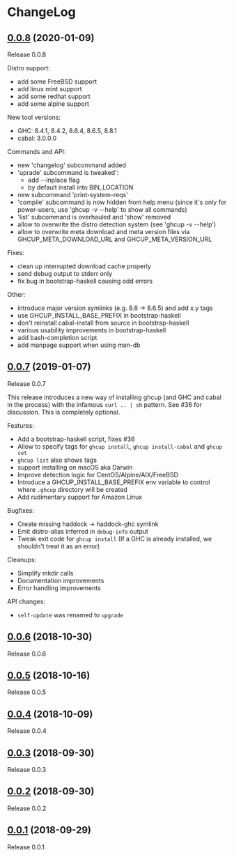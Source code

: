 # ChangeLog

## [0.0.8](https://gitlab.haskell.org/haskell/ghcup/-/tags/0.0.8) (2020-01-09)

Release 0.0.8

Distro support:
* add some FreeBSD support
* add linux mint support
* add some redhat support
* add some alpine support

New tool versions:
* GHC: 8.4.1, 8.4.2, 8.6.4, 8.6.5, 8.8.1
* cabal: 3.0.0.0

Commands and API:
* new 'changelog' subcommand added
* 'uprade' subcommand is tweaked':
  - add --inplace flag
  - by default install into BIN_LOCATION
* new subcommand 'print-system-reqs'
* 'compile' subcommand is now hidden from help menu (since it's only for power-users, use 'ghcup -v --help' to show all commands)
* 'list' subcommand is overhauled and 'show' removed
* allow to overwrite the distro detection system (see 'ghcup -v --help')
* allow to overwrite meta download and meta version files via GHCUP_META_DOWNLOAD_URL and GHCUP_META_VERSION_URL

Fixes:
* clean up interrupted download cache properly
* send debug output to stderr only
* fix bug in bootstrap-haskell causing odd errors

Other:
* introduce major version symlinks (e.g. 8.6 -> 8.6.5) and add x.y tags
* use GHCUP_INSTALL_BASE_PREFIX in bootstrap-haskell
* don't reinstall cabal-install from source in bootstrap-haskell
* various usability improvements in bootstrap-haskell
* add bash-completion script
* add manpage support when using man-db


## [0.0.7](https://gitlab.haskell.org/haskell/ghcup/-/tags/0.0.7) (2019-01-07)

Release 0.0.7

This release introduces a new way of installing ghcup (and GHC and cabal in the process)
with the infamous `curl .. | sh` pattern. See #36 for discussion. This
is completely optional.

Features:

- Add a bootstrap-haskell script, fixes #36
- Allow to specify tags for `ghcup install`, `ghcup install-cabal` and `ghcup set`
- `ghcup list` also shows tags
- support installing on macOS aka Darwin
- Improve detection logic for CentOS/Alpine/AIX/FreeBSD
- Introduce a GHCUP_INSTALL_BASE_PREFIX env variable to control where `.ghcup` directory will be created
- Add rudimentary support for Amazon Linux

Bugfixes:

- Create missing haddock -> haddock-ghc symlink
- Emit distro-alias inferred in `debug-info` output
- Tweak exit code for `ghcup install` (If a GHC is already installed, we shouldn't treat it as an error)

Cleanups:

- Simplify mkdir calls
- Documentation improvements
- Error handling improvements

API changes:

- `self-update` was renamed to `upgrade`


## [0.0.6](https://gitlab.haskell.org/haskell/ghcup/-/tags/0.0.6) (2018-10-30)

Release 0.0.6


## [0.0.5](https://gitlab.haskell.org/haskell/ghcup/-/tags/0.0.5) (2018-10-16)

Release 0.0.5


## [0.0.4](https://gitlab.haskell.org/haskell/ghcup/-/tags/0.0.4) (2018-10-09)

Release 0.0.4


## [0.0.3](https://gitlab.haskell.org/haskell/ghcup/-/tags/0.0.3) (2018-09-30)

Release 0.0.3


## [0.0.2](https://gitlab.haskell.org/haskell/ghcup/-/tags/0.0.2) (2018-09-30)

Release 0.0.2


## [0.0.1](https://gitlab.haskell.org/haskell/ghcup/-/tags/0.0.1) (2018-09-29)

Release 0.0.1


